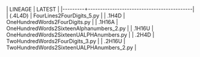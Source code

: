 | LINEAGE | LATEST                                    |
|---------+-------------------------------------------|
| (.4L4D) | FourLines2FourDigits_5.py                 |
| .1H4D   | OneHundredWords2FourDigits.py             |
| .1H16A  | OneHundredWords2SixteenAlphanumbers_2.py  |
| .1H16U  | OneHundredWords2SixteenUALPHAnumbers.py   |
| .2H4D   | TwoHundredWords2FourDigits_3.py           |
| .2H16U  | TwoHundredWords2SixteenUALPHAnumbers_2.py |
